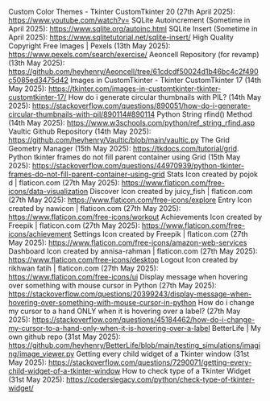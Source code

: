Custom Color Themes - Tkinter CustomTkinter 20 (27th April 2025): https://www.youtube.com/watch?v=
SQLite Autoincrement (Sometime in April 2025): https://www.sqlite.org/autoinc.html
SQLite Insert (Sometime in April 2025): https://www.sqlitetutorial.net/sqlite-insert/
High Quality Copyright Free Images | Pexels (13th May 2025): https://www.pexels.com/search/exercise/
Aeoncell Repository (for revamp) (13th May 2025): https://github.com/heyhenry/Aeoncell/tree/61cdcdf50024d1b46bc4c2f490c5085ed3475d42
Images in CustomTkinter - Tkinter CustomTkinter 17 (14th May 2025): https://tkinter.com/images-in-customtkinter-tkinter-customtkinter-17/
How do i generate circular thumbnails with PIL? (14th May 2025): https://stackoverflow.com/questions/890051/how-do-i-generate-circular-thumbnails-with-pil/890114#890114
Python String rfind() Method (14th May 2025): https://www.w3schools.com/python/ref_string_rfind.asp
Vaultic Github Repository (14th May 2025): https://github.com/heyhenry/Vaultic/blob/main/vaultic.py
The Grid Geometry Manager (15th May 2025): https://tkdocs.com/tutorial/grid.
Python tkinter frames do not fill parent container using Grid (15th May 2025): https://stackoverflow.com/questions/44970939/python-tkinter-frames-do-not-fill-parent-container-using-grid
Stats Icon created by pojok d | flaticon.com (27th May 2025): https://www.flaticon.com/free-icons/data-visualization
Discover Icon created by juicy_fish | flaticon.com (27th May 2025): https://www.flaticon.com/free-icons/explore
Entry Icon created by nawicon | flaticon.com (27th May 2025): https://www.flaticon.com/free-icons/workout
Achievements Icon created by Freepik | flaticon.com (27th May 2025): https://www.flaticon.com/free-icons/achievement
Settings Icon created by Freepik | flaticon.com (27th May 2025): https://www.flaticon.com/free-icons/amazon-web-services
Dashboard Icon created by annisa-rahman | flaticon.com (27th May 2025): https://www.flaticon.com/free-icons/desktop
Logout Icon created by rikhwan fatih | flaticon.com (27th May 2025): https://www.flaticon.com/free-icons/ui
Display message when hovering over something with mouse cursor in Python (27th May 2025): https://stackoverflow.com/questions/20399243/display-message-when-hovering-over-something-with-mouse-cursor-in-python
How do i change my cursor to a hand ONLY when it is hovering over a label? (27th May 2025): https://stackoverflow.com/questions/45184462/how-do-i-change-my-cursor-to-a-hand-only-when-it-is-hovering-over-a-label
BetterLife | My own github repo (31st May 2025): https://github.com/heyhenry/BetterLife/blob/main/testing_simulations/imaging/image_viewer.py
Getting every child widget of a Tkinter window (31st May 2025): https://stackoverflow.com/questions/7290071/getting-every-child-widget-of-a-tkinter-window
How to check type of a Tkinter Widget (31st May 2025): https://coderslegacy.com/python/check-type-of-tkinter-widget/